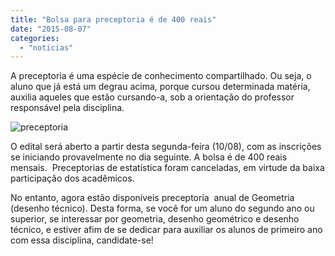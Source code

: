 ```yaml
---
title: "Bolsa para preceptoria é de 400 reais"
date: "2015-08-07"
categories: 
  - "noticias"
---
```




A preceptoria é uma espécie de conhecimento compartilhado. Ou seja, o aluno que já está um degrau acima, porque cursou determinada matéria, auxilia aqueles que estão cursando-a, sob a orientação do professor responsável pela disciplina.

<!-- more -->

![preceptoria](/img/antigo/2015/08/preceptoria.jpg)

O edital será aberto a partir desta segunda-feira (10/08), com as inscrições se iniciando provavelmente no dia seguinte. A bolsa é de 400 reais mensais.  Preceptorias de estatística foram canceladas, em virtude da baixa participação dos acadêmicos.

No entanto, agora estão disponíveis preceptoria  anual de Geometria (desenho técnico). Desta forma, se você for um aluno do segundo ano ou superior, se interessar por geometria, desenho geométrico e desenho técnico, e estiver afim de se dedicar para auxiliar os alunos de primeiro ano com essa disciplina, candidate-se!
